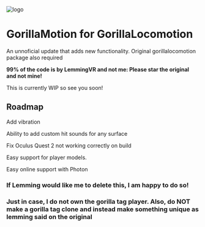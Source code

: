 ![logo](https://github.com/TheScruffyKat/GorillaMotion/blob/main/gorillaMotion.png?raw=true)

# GorillaMotion for GorillaLocomotion
An unnoficial update that adds new functionality. Original gorillalocomotion package also required

**99% of the code is by LemmingVR and not me: Please star the original and not mine!**

This is currently WIP so see you soon!

## Roadmap

Add vibration

Ability to add custom hit sounds for any surface

Fix Oculus Quest 2 not working correctly on build

Easy support for player models.

Easy online support with Photon



### **If Lemming would like me to delete this, I am happy to do so!**
### Just in case, I do not own the gorilla tag player. Also, do NOT make a gorilla tag clone and instead make something unique as lemming said on the original
